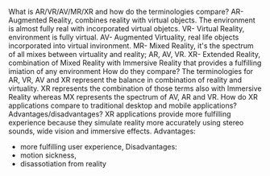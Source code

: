 What is AR/VR/AV/MR/XR and how do the terminologies compare?
AR- Augmented Reality, combines reality with virtual objects. The environment is almost fully real with incorporated virtual objetcs. 
VR- Virtual Reality, environment is fully virtual.
AV- Augmented Virtuality, real life objects incorporated into virtual invironment.
MR- Mixed Reality, it's the spectrum of all mixes between virtuality and reality; AR, AV, VR.
XR- Extended Reality, combination of Mixed Reality with Immersive Reality that provides a fulfilling imiation of any environment
How do they compare?
The terminologies for AR, VR, AV and XR represent the balance in combination of reality and virtuality. XR represents the combination of those terms also with Immersive Reality whereas MX represents the spectrum of AV, AR and VR.
How do XR applications compare to traditional desktop and mobile applications? Advantages/disadvantages?
XR applications provide more fulfilling experience because they simulate reality more accurately using stereo sounds, wide vision and immersive effects. 
Advantages:
- more fulfilling user experience,
Disadvantages:
- motion sickness,
- disassotiation from reality
  
